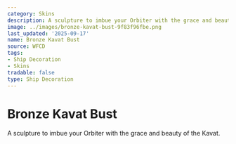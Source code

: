 ```yaml
---
category: Skins
description: A sculpture to imbue your Orbiter with the grace and beauty of the Kavat.
image: ../images/bronze-kavat-bust-9f83f96fbe.png
last_updated: '2025-09-17'
name: Bronze Kavat Bust
source: WFCD
tags:
- Ship Decoration
- Skins
tradable: false
type: Ship Decoration
---
```


# Bronze Kavat Bust

A sculpture to imbue your Orbiter with the grace and beauty of the Kavat.

